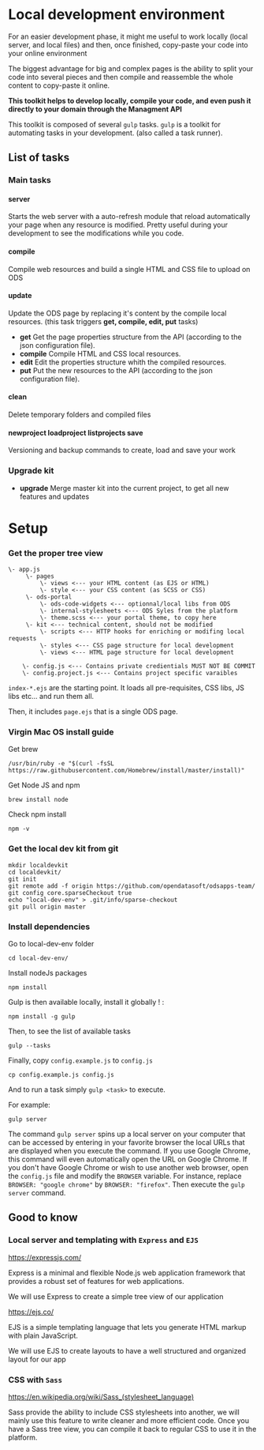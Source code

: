 # Local development environment

For an easier development phase, it might me useful to work locally (local server, and local files) and then, once
finished, copy-paste your code into your online environment

The biggest advantage for big and complex pages is the ability to split your code into several pieces and then compile
and reassemble the whole content to copy-paste it online.

**This toolkit helps to develop locally, compile your code, and even push it directly to your domain through the
Managment API**

This toolkit is composed of several `gulp` tasks. `gulp` is a toolkit for automating tasks in your development. (also
called a task runner).

## List of tasks

### Main tasks

#### **server**

Starts the web server with a auto-refresh module that reload automatically your page when any resource is modified.
Pretty useful during your development to see the modifications while you code.

#### **compile**

Compile web resources and build a single HTML and CSS file to upload on ODS

#### **update**

Update the ODS page by replacing it's content by the compile local resources.
(this task triggers **get, compile, edit, put** tasks)

* **get** Get the page properties structure from the API (according to the json configuration file).
* **compile** Compile HTML and CSS local resources.
* **edit** Edit the properties structure whith the compiled resources.
* **put** Put the new resources to the API (according to the json configuration file).

#### **clean**

Delete temporary folders and compiled files

#### **newproject loadproject listprojects save**

Versioning and backup commands to create, load and save your work

### Upgrade kit

* **upgrade** Merge master kit into the current project, to get all new features and updates

# Setup

### Get the proper tree view

```
\- app.js
     \- pages
         \- views <--- your HTML content (as EJS or HTML)
         \- style <--- your CSS content (as SCSS or CSS)
     \- ods-portal
         \- ods-code-widgets <--- optionnal/local libs from ODS
         \- internal-stylesheets <--- ODS Syles from the platform
         \- theme.scss <--- your portal theme, to copy here
     \- kit <--- technical content, should not be modified 
         \- scripts <--- HTTP hooks for enriching or modifing local requests
         \- styles <--- CSS page structure for local development
         \- views <--- HTML page structure for local development

    \- config.js <--- Contains private credientials MUST NOT BE COMMIT
    \- config.project.js <--- Contains project specific varaibles
```

`index-*.ejs` are the starting point. It loads all pre-requisites, CSS libs, JS libs etc... and run them all.

Then, it includes `page.ejs` that is a single ODS page.

### Virgin Mac OS install guide

Get brew

```
/usr/bin/ruby -e "$(curl -fsSL https://raw.githubusercontent.com/Homebrew/install/master/install)"
```

Get Node JS and npm

```
brew install node
```

Check npm install

```
npm -v
```

### Get the local dev kit from git

```
mkdir localdevkit
cd localdevkit/
git init
git remote add -f origin https://github.com/opendatasoft/odsapps-team/
git config core.sparseCheckout true
echo "local-dev-env" > .git/info/sparse-checkout
git pull origin master
```

### Install dependencies

Go to local-dev-env folder

```
cd local-dev-env/
```

Install nodeJs packages

```
npm install
```

Gulp is then available locally, install it globally ! :

```
npm install -g gulp
```

Then, to see the list of available tasks

```
gulp --tasks 
```

Finally, copy `config.example.js` to `config.js`

```
cp config.example.js config.js
```

And to run a task simply `gulp <task>` to execute.

For example:

```
gulp server
```

The command `gulp server` spins up a local server on your computer that can be accessed by entering in your favorite
browser the local URLs that are displayed when you execute the command. If you use Google Chrome, this command will even
automatically open the URL on Google Chrome. If you don't have Google Chrome or wish to use another web browser, open
the `config.js` file and modify the `BROWSER` variable. For instance, replace `BROWSER: "google chrome"`
by `BROWSER: "firefox"`. Then execute the `gulp server` command.

## Good to know

### Local server and templating with `Express` and `EJS`

https://expressjs.com/

Express is a minimal and flexible Node.js web application framework that provides a robust set of features for web
applications.

We will use Express to create a simple tree view of our application

https://ejs.co/

EJS is a simple templating language that lets you generate HTML markup with plain JavaScript.

We will use EJS to create layouts to have a well structured and organized layout for our app

### CSS with `Sass`

https://en.wikipedia.org/wiki/Sass_(stylesheet_language)

Sass provide the ability to include CSS stylesheets into another, we will mainly use this feature to write cleaner and
more efficient code. Once you have a Sass tree view, you can compile it back to regular CSS to use it in the platform.

